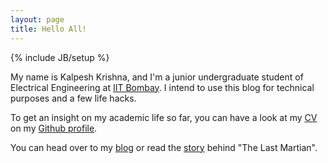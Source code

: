 ```yaml
---
layout: page
title: Hello All!
---
```

{% include JB/setup %}

My name is Kalpesh Krishna, and I'm a junior undergraduate student of Electrical Engineering at [IIT Bombay](http://iitb.ac.in). I intend to use this blog for technical purposes and a few life hacks.

To get an insight on my academic life so far, you can have a look at my [CV](http://home.iitb.ac.in/~kalpesh1729/resume.pdf) on my [Github profile](https://github.com/martiansideofthemoon).

You can head over to my [blog](http://martiansideofthemoon.github.io/archive.html) or read the [story](http://martiansideofthemoon.github.io/about/) behind "The Last Martian".

